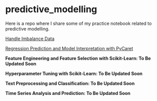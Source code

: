 # predictive_modelling

Here is a repo where I share some of my practice notebook related to predictive modelling. 

[Handle Imbalance Data](https://nbviewer.jupyter.org/github/weishunc5/predictive_modelling/blob/main/handle_imbalance_example_porto_seguro.ipynb)

[Regression Prediction and Model Interpretation with PyCaret](https://nbviewer.jupyter.org/github/weishunc5/predictive_modelling/blob/main/houseprice-pycaret.ipynb)

**Feature Engineering and Feature Selection with Scikit-Learn: To Be Updated Soon**

**Hyperparameter Tuning with Scikit-Learn: To Be Updated Soon**

**Text Preprocessing and Classification: To Be Updated Soon**

**Time Series Analysis and Prediction: To Be Updated Soon**

